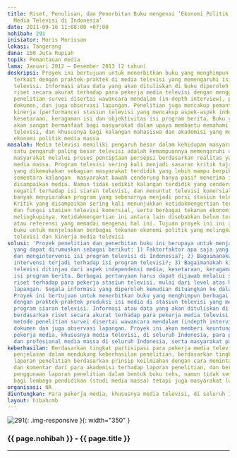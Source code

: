 ```yaml
---
title: Riset, Penulisan, dan Penerbitan Buku mengenai ‘Ekonomi Politik dan Kinerja
  Media Televisi di Indonesia’
date: 2011-09-16 11:08:00 +07:00
nohibah: 291
inisiator: Moris Morissan
lokasi: Tangerang
dana: 150 Juta Rupiah
topik: Pemantauan media
lama: Januari 2012 – Desember 2013 (2 tahun)
deskripsi: Proyek ini bertujuan untuk menerbitkan buku yang menghimpun berbagai kasus
  terkait dengan praktek-praktek di media televisi yang memengaruhi isi program siaran
  televisi. Informasi atau data yang akan dituliskan di buku diperoleh berdasarkan
  riset secara akurat terhadap para pekerja media televisi dengan menggunkan metode
  penelitian survei disertai wawancara mendalam (in-depth interview), penelusuran
  dokumen, dan juga observasi lapangan. Penelitian juga mencakup pemantauan terhadap
  kinerja (performance) stasiun televisi yang mencakup aspek-aspek independensi media,
  kesetaraan, keragaman isi dan objektivitas isi program berita. Buku yang diterbitkan
  akan sangat bermanfaat bagi masyarakat dalam upaya membantu memahami perilaku media
  televisi, dan khususnya bagi kalangan mahasiswa dan akademisi yang mempelajari mengenai
  ekonomi politik media massa
masalah: Media televisi memiliki pengaruh besar dalam kehidupan masyarakat. Salah
  satu pengaruh paling besar televisi adalah kemampuannya memengaruhi cara berpikir
  masyarakat melalui proses penciptaan persepsi berdasarkan realitas yang dibangun
  media massa. Program televisi sering kali menjadi sasaran kritik tajam, khususnya
  yang dikemukakan sebagian masyarakat terdidik yang lebih mampu berpikir kritis,
  sementara kalangan  masyarakat bawah cenderung hanya pasif menerima informasi yang
  disampaikan media. Namun tidak sedikit kalangan terdidik yang cenderung berpikir
  negatif terhadap isi siaran televisi, dan menuntut televisi komersial  untuk  lebih
  banyak menyiarakan program yang sebenarnya menjadi porsi stasiun televisi publik.
  Kritik yang disampaikan sering kali menunjukkan ketidakmengertian terhadap kedudukan
  dan fungsi stasiun televisi komersial, serta berbagai tekanan ekonomi politik yang
  melingkupinya. Ketidakmengertian ini antara lain disebabkan belum tersedianya literatur
  atau referensi yang memadai mengenai hal ini. Tujuan proyek ini ini adalah menerbitkan
  buku untuk menjelaskan berbagai tekanan ekonomi politik yang melingkupi suatu stasiun
  televisi dan kinerja media televisi
solusi: 'Proyek penelitian dan penerbitan buku ini berupaya untuk menjawab tiga permasalahan
  yang dapat dirumuskan sebagai berikut: 1) Faktorfaktor apa saja yang paling  mempengaruhi
  dan mengintervensi isi program televisi di Indonesia?; 2) Bagaimanakah praktek-praktek
  intervensi terjadi terhadap isi program televisi?; 3) Bagaimanakah kinerja media
  televisi ditinjau dari aspek independensi media, kesetaraan, keragaman isi dan objektivitas
  isi program berita. Berbagai pertanyaan harus dapat dijawab melalui suatu kegiatan
  riset terhadap para pekerja stasiun televisi, mulai dari level atas hingga pekerja
  lapangan. Segala informasi yang diperoleh kemudian dituangkan ke dalam suatu buku.
  Proyek ini bertujuan untuk menerbitkan buku yang menghimpun berbagai kasus terkait
  dengan praktek-praktek produksi isi media di stasiun televisi yang memengaruhi isi
  program siaran televisi. Informasi atau data yang akan dituliskan di buku diperoleh
  berdasarkan riset secara akurat terhadap para pekerja media televisi dengan menggunkan
  metode penelitian survei disertai wawancara mendalam (indepth interview), penelusuran
  dokumen dan juga observasi lapangan. Proyek ini akan memberi keuntungan kepada para
  pekerja media, khususnya media televisi, di seluruh Indonesia, para pemerhati, pemantau,
  dan profesional media massa di seluruh Indonesia, serta masyarakat pada umumnya'
keberhasilan: Berdasarkan tingkat partisipasi para pekerja media televisi untuk memberikan
  penjelasan dalam mendukung keberhasilan penelitian, berdasarkan tingkat keakuratan
  laporan penelitian berdasarkan prinsip keilmiahan dengan cara meminta tanggapan
  dan komentar dari para akademisi terhadap laporan penelitian, dan berdasarkan tingkat
  penggunaan laporan penelitian dalam bentuk buku teks, namun tidak semata-mata ditujukan
  bagi lembaga pendidikan (studi media massa) tetapi juga masyarakat luas pada umumnya
organisasi: NA
diuntungkan: Para pekerja media, khususnya media televisi, di seluruh Indonesia, para pemerhati, pemantau, dan profesional media massa di seluruh Indonesia, serta masyarakat pada umumnya
layout: hibahcmb
---
```


![291](/static/img/hibahcmb/291.png){: .img-responsive }{: width="350" }

### {{ page.nohibah }} - {{ page.title }}

---
